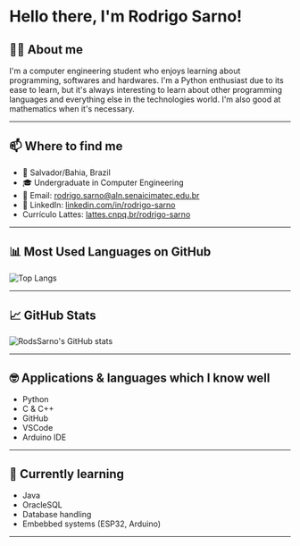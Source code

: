 # Hello there, I'm Rodrigo Sarno!

## 👨‍💻 About me
I'm a computer engineering student who enjoys learning about programming, softwares and hardwares. I'm a Python enthusiast due to its ease to learn, but it's always interesting to learn about other programming languages and everything else in the technologies world. I'm also good at mathematics when it's necessary.

---

## 📫 Where to find me
- 📍 Salvador/Bahia, Brazil 
- 🎓 Undergraduate in Computer Engineering 
- 📧 Email: rodrigo.sarno@aln.senaicimatec.edu.br 
- 🔗 LinkedIn: [linkedin.com/in/rodrigo-sarno](https://br.linkedin.com/in/rodrigo-sarno-0255a3288)
- Currículo Lattes: [lattes.cnpq.br/rodrigo-sarno](http://lattes.cnpq.br/2610129374081806)

---

## 📊 Most Used Languages on GitHub

![Top Langs](https://github-readme-stats.vercel.app/api/top-langs/?username=RodsSarno&layout=compact&theme=tokyonight)

---

## 📈 GitHub Stats
![RodsSarno's GitHub stats](https://github-readme-stats.vercel.app/api?username=RodsSarno&show_icons=true&theme=radical)

---

## 🤓 Applications & languages which I know well
- Python 
- C & C++
- GitHub
- VSCode
- Arduino IDE

---

## 📝 Currently learning
- Java 
- OracleSQL
- Database handling
- Embebbed systems (ESP32, Arduino)

---
